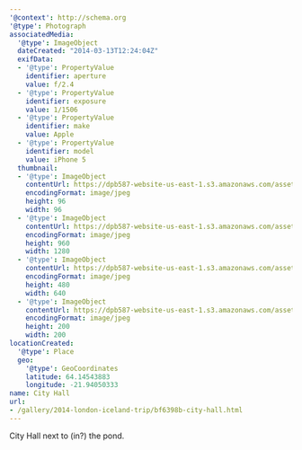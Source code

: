 ```yaml
---
'@context': http://schema.org
'@type': Photograph
associatedMedia:
  '@type': ImageObject
  dateCreated: "2014-03-13T12:24:04Z"
  exifData:
  - '@type': PropertyValue
    identifier: aperture
    value: f/2.4
  - '@type': PropertyValue
    identifier: exposure
    value: 1/1506
  - '@type': PropertyValue
    identifier: make
    value: Apple
  - '@type': PropertyValue
    identifier: model
    value: iPhone 5
  thumbnail:
  - '@type': ImageObject
    contentUrl: https://dpb587-website-us-east-1.s3.amazonaws.com/asset/gallery/2014-london-iceland-trip/bf6398b-city-hall~96x96.jpg
    encodingFormat: image/jpeg
    height: 96
    width: 96
  - '@type': ImageObject
    contentUrl: https://dpb587-website-us-east-1.s3.amazonaws.com/asset/gallery/2014-london-iceland-trip/bf6398b-city-hall~1280.jpg
    encodingFormat: image/jpeg
    height: 960
    width: 1280
  - '@type': ImageObject
    contentUrl: https://dpb587-website-us-east-1.s3.amazonaws.com/asset/gallery/2014-london-iceland-trip/bf6398b-city-hall~640w.jpg
    encodingFormat: image/jpeg
    height: 480
    width: 640
  - '@type': ImageObject
    contentUrl: https://dpb587-website-us-east-1.s3.amazonaws.com/asset/gallery/2014-london-iceland-trip/bf6398b-city-hall~200x200.jpg
    encodingFormat: image/jpeg
    height: 200
    width: 200
locationCreated:
  '@type': Place
  geo:
    '@type': GeoCoordinates
    latitude: 64.14543883
    longitude: -21.94050333
name: City Hall
url:
- /gallery/2014-london-iceland-trip/bf6398b-city-hall.html
---
```


City Hall next to (in?) the pond.
